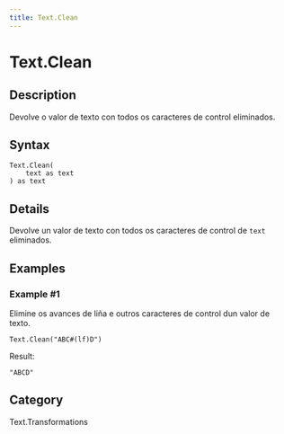 ```yaml
---
title: Text.Clean
---
```


# Text.Clean


## Description

Devolve o valor de texto con todos os caracteres de control eliminados.


## Syntax

```powerquery
Text.Clean(
    text as text
) as text
```


## Details

Devolve un valor de texto con todos os caracteres de control de <code>text</code> eliminados.


## Examples

### Example #1 
Elimine os avances de liña e outros caracteres de control dun valor de texto.
```powerquery
Text.Clean("ABC#(lf)D")
```

Result: 
```powerquery
"ABCD"
```




## Category
Text.Transformations
